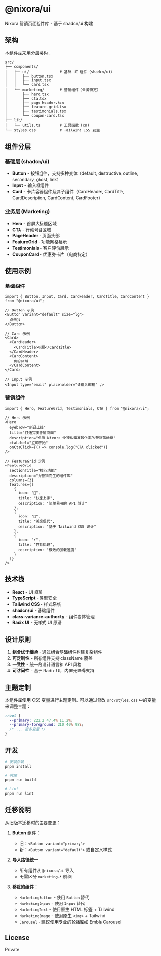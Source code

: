# @nixora/ui

Nixora 营销页面组件库 - 基于 shadcn/ui 构建

## 架构

本组件库采用分层架构：

```
src/
├── components/
│   ├── ui/              # 基础 UI 组件（shadcn/ui）
│   │   ├── button.tsx
│   │   ├── input.tsx
│   │   └── card.tsx
│   └── marketing/       # 营销组件（业务特定）
│       ├── hero.tsx
│       ├── cta.tsx
│       ├── page-header.tsx
│       ├── feature-grid.tsx
│       ├── testimonials.tsx
│       └── coupon-card.tsx
├── lib/
│   └── utils.ts         # 工具函数 (cn)
└── styles.css           # Tailwind CSS 变量
```

## 组件分层

### 基础层 (shadcn/ui)
- **Button** - 按钮组件，支持多种变体（default, destructive, outline, secondary, ghost, link）
- **Input** - 输入框组件
- **Card** - 卡片容器组件及其子组件（CardHeader, CardTitle, CardDescription, CardContent, CardFooter）

### 业务层 (Marketing)
- **Hero** - 首屏大标题区域
- **CTA** - 行动号召区域
- **PageHeader** - 页面头部
- **FeatureGrid** - 功能网格展示
- **Testimonials** - 客户评价展示
- **CouponCard** - 优惠券卡片（电商特定）

## 使用示例

### 基础组件

```tsx
import { Button, Input, Card, CardHeader, CardTitle, CardContent } from "@nixora/ui";

// Button 示例
<Button variant="default" size="lg">
  点击我
</Button>

// Card 示例
<Card>
  <CardHeader>
    <CardTitle>标题</CardTitle>
  </CardHeader>
  <CardContent>
    内容区域
  </CardContent>
</Card>

// Input 示例
<Input type="email" placeholder="请输入邮箱" />
```

### 营销组件

```tsx
import { Hero, FeatureGrid, Testimonials, CTA } from "@nixora/ui";

// Hero 示例
<Hero
  eyebrow="新品上线"
  title="打造完美营销页面"
  description="使用 Nixora 快速构建高转化率的营销落地页"
  ctaLabel="立即开始"
  onCtaClick={() => console.log("CTA clicked")}
/>

// FeatureGrid 示例
<FeatureGrid
  sectionTitle="核心功能"
  description="为营销而生的组件库"
  columns={3}
  features={[
    {
      icon: "🚀",
      title: "快速上手",
      description: "简单易用的 API 设计"
    },
    {
      icon: "🎨",
      title: "美观现代",
      description: "基于 Tailwind CSS 设计"
    },
    {
      icon: "⚡",
      title: "性能优越",
      description: "极致的加载速度"
    }
  ]}
/>
```

## 技术栈

- **React** - UI 框架
- **TypeScript** - 类型安全
- **Tailwind CSS** - 样式系统
- **shadcn/ui** - 基础组件
- **class-variance-authority** - 组件变体管理
- **Radix UI** - 无样式 UI 原语

## 设计原则

1. **组合优于继承** - 通过组合基础组件构建复杂组件
2. **可定制性** - 所有组件支持 className 覆盖
3. **一致性** - 统一的设计语言和 API 风格
4. **可访问性** - 基于 Radix UI，内置无障碍支持

## 主题定制

本组件库使用 CSS 变量进行主题定制。可以通过修改 `src/styles.css` 中的变量来调整主题：

```css
:root {
  --primary: 222.2 47.4% 11.2%;
  --primary-foreground: 210 40% 98%;
  /* ... 更多变量 */
}
```

## 开发

```bash
# 安装依赖
pnpm install

# 构建
pnpm run build

# Lint
pnpm run lint
```

## 迁移说明

从旧版本迁移时的主要变更：

1. **Button** 组件：
   - 旧：`<Button variant="primary">`
   - 新：`<Button variant="default">` 或自定义样式

2. **导入路径统一**：
   - 所有组件从 `@nixora/ui` 导入
   - 无需区分 `marketing-*` 前缀

3. **移除的组件**：
   - `MarketingButton` - 使用 `Button` 替代
   - `MarketingInput` - 使用 `Input` 替代
   - `MarketingText` - 使用原生 HTML 标签 + Tailwind
   - `MarketingImage` - 使用原生 `<img>` + Tailwind
   - `Carousel` - 建议使用专业的轮播库如 Embla Carousel

## License

Private
